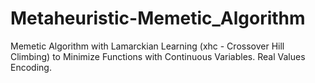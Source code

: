 # Metaheuristic-Memetic_Algorithm
Memetic Algorithm with Lamarckian Learning (xhc - Crossover Hill Climbing) to Minimize Functions with Continuous Variables. Real Values Encoding.
